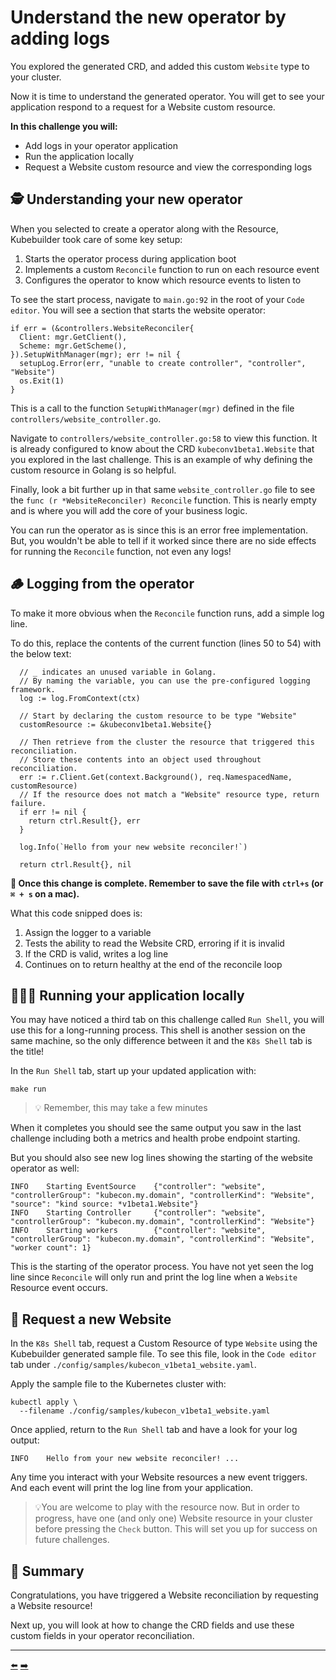 # Understand the new operator by adding logs

You explored the generated CRD, and added this custom `Website` type to your cluster.

Now it is time to understand the generated operator. You will get to see your application respond to a request for a Website custom resource.

**In this challenge you will:**
* Add logs in your operator application
* Run the application locally
* Request a Website custom resource and view the corresponding  logs


## 🕵️ Understanding your new operator

When you selected to create a operator along with the Resource, Kubebuilder took care of some key setup:

1. Starts the operator process during application boot
1. Implements a custom `Reconcile` function to run on each resource event
1. Configures the operator to know which resource events to listen to

To see the start process, navigate to `main.go:92` in the root of your `Code editor`. You will see a section that starts the website operator:

```
if err = (&controllers.WebsiteReconciler{
  Client: mgr.GetClient(),
  Scheme: mgr.GetScheme(),
}).SetupWithManager(mgr); err != nil {
  setupLog.Error(err, "unable to create controller", "controller", "Website")
  os.Exit(1)
}
```

This is a call to the function `SetupWithManager(mgr)`  defined in the file `controllers/website_controller.go`.

Navigate to `controllers/website_controller.go:58` to view this function. It is already configured to know about the CRD `kubeconv1beta1.Website` that you explored in the last challenge. This is an example of why defining the custom resource in Golang is so helpful.

Finally, look a bit further up in that same `website_controller.go` file to see the `func (r *WebsiteReconciler) Reconcile` function. This is nearly empty and is where you will add the core of your business logic.

You can run the operator as is since this is an error free implementation. But, you wouldn't be able to tell if it worked since there are no side effects for running the `Reconcile` function, not even any logs!

## 🪵 Logging from the operator

To make it more obvious when the `Reconcile` function runs, add a simple log line.

To do this, replace the contents of the current function (lines 50 to 54) with the below text:

```
  // _ indicates an unused variable in Golang.
  // By naming the variable, you can use the pre-configured logging framework.
  log := log.FromContext(ctx)

  // Start by declaring the custom resource to be type "Website"
  customResource := &kubeconv1beta1.Website{}

  // Then retrieve from the cluster the resource that triggered this reconciliation.
  // Store these contents into an object used throughout reconciliation.
  err := r.Client.Get(context.Background(), req.NamespacedName, customResource)
  // If the resource does not match a "Website" resource type, return failure.
  if err != nil {
    return ctrl.Result{}, err
  }

  log.Info(`Hello from your new website reconciler!`)

  return ctrl.Result{}, nil
```

**💾 Once this change is complete. Remember to save the file with `ctrl+s` (or `⌘ + s` on a mac).**

What this code snipped does is:

1. Assign the logger to a variable
1. Tests the ability to read the Website CRD, erroring if it is invalid
1. If the CRD is valid, writes a log line
1. Continues on to return healthy at the end of the reconcile loop


## 🏃🏿‍♀️ Running your application locally

You may have noticed a third tab on this challenge called `Run Shell`, you will use this for a long-running process. This shell is another session on the same machine, so the only difference between it and the `K8s Shell` tab is the title!

In the `Run Shell` tab, start up your updated application with:

```
make run
```

> 💡 Remember, this may take a few minutes

When it completes you should see the same output you saw in the last challenge including both a metrics and health probe endpoint starting.

But you should also see new log lines showing the starting of the website operator as well:

```
INFO    Starting EventSource    {"controller": "website", "controllerGroup": "kubecon.my.domain", "controllerKind": "Website", "source": "kind source: *v1beta1.Website"}
INFO    Starting Controller     {"controller": "website", "controllerGroup": "kubecon.my.domain", "controllerKind": "Website"}
INFO    Starting workers        {"controller": "website", "controllerGroup": "kubecon.my.domain", "controllerKind": "Website", "worker count": 1}
```

This is the starting of the operator process. You have not yet seen the log line since `Reconcile` will only run and print the log line when a `Website` Resource event occurs.


## 👀 Request a new Website

In the `K8s Shell` tab, request a Custom Resource of type `Website` using the Kubebuilder generated sample file. To see this file, look in the `Code editor` tab under `./config/samples/kubecon_v1beta1_website.yaml`.

Apply the sample file to the Kubernetes cluster with:

```
kubectl apply \
  --filename ./config/samples/kubecon_v1beta1_website.yaml
```

Once applied, return to the `Run Shell` tab and have a look for your log output:

```
INFO    Hello from your new website reconciler! ...
```

Any time you interact with your Website resources a new event triggers. And each event will print the log line from your application.

> 💡You are welcome to play with the resource now. But in order to progress, have one (and only one) Website resource in your cluster before pressing the `Check` button. This will set you up for success on future challenges.


## 📕 Summary

Congratulations, you have triggered a Website reconciliation by requesting a Website resource!

Next up, you will look at how to change the CRD fields and use these custom fields in your operator reconciliation.


<hr>
<a href="../04-install-the-new-crd-on-kubernetes/">⬅️</a>
<a href="../06-use-data-defined-in-the-crd-within-the-operator/">➡️</a>
